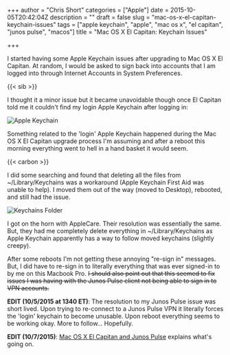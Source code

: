 +++
author = "Chris Short"
categories = ["Apple"]
date = 2015-10-05T20:42:04Z
description = ""
draft = false
slug = "mac-os-x-el-capitan-keychain-issues"
tags = ["apple keychain", "apple", "mac os x", "el capitan", "junos pulse", "macos"]
title = "Mac OS X El Capitan: Keychain Issues"

+++

I started having some Apple Keychain issues after upgrading to Mac OS X El Capitan. At random, I would be asked to sign back into accounts that I am logged into through Internet Accounts in System Preferences.

{{< sib >}}

I thought it a minor issue but it became unavoidable though once El Capitan told me it couldn't find my login Apple Keychain after logging in:

![Apple Keychain](https://cdn.chrisshort.net/Fullscreen_10_5_15__11_44_AM.png)

Something related to the 'login' Apple Keychain happened during the Mac OS X El Capitan upgrade process I'm assuming and after a reboot this morning everything went to hell in a hand basket it would seem.

{{< carbon >}}

I did some searching and found that deleting all the files from ~/Library/Keychains was a workaround (Apple Keychain First Aid was unable to help). I moved them out of the way (moved to Desktop), rebooted, and still had the issue.

![Keychains Folder](https://cdn.chrisshort.net/Keychains.png)

I got on the horn with AppleCare. Their resolution was essentially the same. But, they had me completely delete everything in ~/Library/Keychains as Apple Keychain apparently has a way to follow moved keychains (slightly creepy).

After some reboots I'm not getting these annoying "re-sign in" messages. But, I did have to re-sign in to literally everything that was ever signed-in to by me on this Macbook Pro. ~~I should also point out that this seemed to fix issues I was having with the Junos Pulse client not being able to sign in to VPN accounts.~~

**EDIT (10/5/2015 at 1340 ET)**: The resolution to my Junos Pulse issue was short lived. Upon trying to re-connect to a Junos Pulse VPN it literally forces the 'login' keychain to become unusable. Upon reboot everything seems to be working okay. More to follow... Hopefully.

**EDIT (10/7/2015)**: [Mac OS X El Capitan and Junos Pulse](/mac-os-x-el-capitan-and-junos-pulse/) explains what's going on.